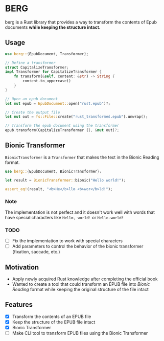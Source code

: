 # BERG

berg is a Rust library that provides a way to transform the contents of Epub documents **while keeping the structure intact**.

## Usage

```rust
use berg::{EpubDocument, Transformer};

// Define a transformer
struct CapitalizeTransformer;
impl Transformer for CapitalizeTransformer {
    fn transform(&self, content: &str) -> String {
        content.to_uppercase()
    }
}

// Open an epub document
let mut epub = EpubDocument::open("rust.epub")?;

// Create the output file
let mut out = fs::File::create("rust_transformed.epub").unwrap();

// Transform the epub document using the transformer
epub.transform(CapitalizeTransformer {}, &mut out)?;
```

## Bionic Transformer

`BionicTransformer` is a `Transformer` that makes the text in the Bionic Reading format.

```rust
use berg::{EpubDocument, BionicTransformer};

let result = BionicTransformer::bionic("Hello world!");

assert_eq!(result, "<b>He</b>llo <b>wor</b>ld!");
```

### Note

The implementation is not perfect and it doesn't work well with words that have special characters like `Hello, world!` or `Hello-world!`

### TODO

- [ ] Fix the implementation to work with special characters
- [ ] Add parameters to control the behavior of the bionic transformer (fixation, saccade, etc.)

## Motivation

- Apply newly acquired Rust knowledge after completing the official book
- Wanted to create a tool that could transform an EPUB file into _Bionic Reading_ format while keeping the original structure of the file intact

## Features

- [x] Transform the contents of an EPUB file
- [x] Keep the structure of the EPUB file intact
- [x] Bionic Transformer
- [ ] Make CLI tool to transform EPUB files using the Bionic Transformer
